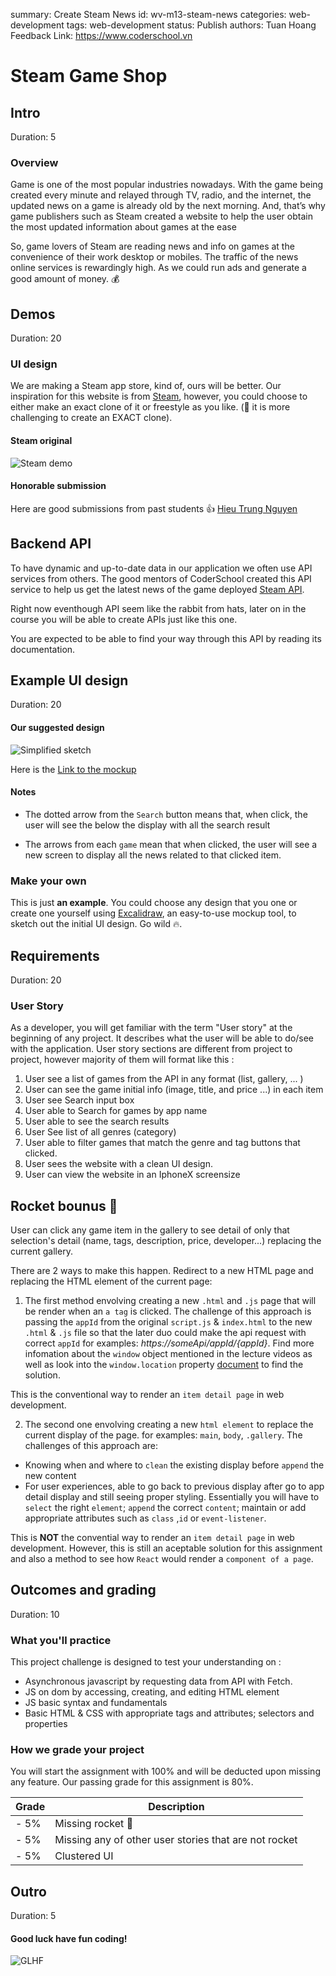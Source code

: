 summary: Create Steam News
id: wv-m13-steam-news
categories: web-development
tags: web-development
status: Publish
authors: Tuan Hoang
Feedback Link: https://www.coderschool.vn

# Steam Game Shop

## Intro

Duration: 5

### Overview

Game is one of the most popular industries nowadays. With the game being created every minute and relayed through TV, radio, and the internet, the updated news on a game is already old by the next morning. And, that’s why game publishers such as Steam created a website to help the user obtain the most updated information about games at the ease

So, game lovers of Steam are reading news and info on games at the convenience of their work desktop or mobiles. The traffic of the news online services is rewardingly high. As we could run ads and generate a good amount of money. 💰

## Demos

Duration: 20

### UI design

We are making a Steam app store, kind of, ours will be better.
Our inspiration for this website is from [Steam](https://store.steampowered.com), however, you could choose to either make an exact clone of it or freestyle as you like. (🚀 it is more challenging to create an EXACT clone).

#### Steam original

![Steam demo](assets/steam-screen.png)

#### Honorable submission

Here are good submissions from past students 👍
[Hieu Trung Nguyen](https://steam-solution-v1.netlify.app/)

## Backend API

To have dynamic and up-to-date data in our application we often use API services from others.
The good mentors of CoderSchool created this API service to help us get the latest news of the game deployed [Steam API](https://documenter.getpostman.com/view/14499722/UVeKqQWh).

Right now eventhough API seem like the rabbit from hats, later on in the course you will be able to create APIs just like this one.

You are expected to be able to find your way through this API by reading its documentation.

## Example UI design

Duration: 20

#### Our suggested design

![Simplified sketch](./assets/steam-sketch.png)

Here is the [Link to the mockup ](https://excalidraw.com/#json=WeOH-cuYiBxtn7K94qjVn,JlYhwgD5vAy1Wc1UcbgNug)

#### Notes

- The dotted arrow from the `Search` button means that, when click, the user will see the below the display with all the search result

- The arrows from each `game` mean that when clicked, the user will see a new screen to display all the news related to that clicked item.

### Make your own

This is just **an example**. You could choose any design that you one or create one yourself using [Excalidraw](https://excalidraw.com), an easy-to-use mockup tool, to sketch out the initial UI design. Go wild 🔥.

## Requirements

Duration: 20

### User Story

As a developer, you will get familiar with the term "User story" at the beginning of any project. It describes what the user will be able to do/see with the application. User story sections are different from project to project, however majority of them will format like this :

1. User see a list of games from the API in any format (list, gallery, ... )
2. User can see the game initial info (image, title, and price ...) in each item
3. User see Search input box
4. User able to Search for games by app name
5. User able to see the search results
6. User See list of all genres (category)
7. User able to filter games that match the genre and tag buttons that clicked.
8. User sees the website with a clean UI design.
9. User can view the website in an IphoneX screensize

## Rocket bounus 🚀

User can click any game item in the gallery to see detail of only that selection's detail (name, tags, description, price, developer...) replacing the current gallery.

There are 2 ways to make this happen. Redirect to a new HTML page and replacing the HTML element of the current page:

1. The first method envolving creating a new `.html` and `.js` page that will be render when an `a tag` is clicked. The challenge of this approach is passing the `appId` from the original `script.js` & `index.html` to the new `.html` & `.js` file so that the later duo could make the api request with correct `appId` for examples: _https://someApi/appId/{appId}_.
   Find more infomation about the `window` object mentioned in the lecture videos as well as look into the `window.location` property [document](https://www.w3schools.com/js/js_window_location.asp) to find the solution.

This is the conventional way to render an `item detail page` in web development.

2. The second one envolving creating a new `html element` to replace the current display of the page. for examples: `main`, `body`, `.gallery`. The challenges of this approach are:

- Knowing when and where to `clean` the existing display before `append` the new content
- For user experiences, able to go back to previous display after go to app detail display and still seeing proper styling.
  Essentially you will have to `select` the right `element`; `append` the correct `content`; maintain or add appropriate attributes such as `class` ,`id` or `event-listener`.

This is **NOT** the convential way to render an `item detail page` in web development. However, this is still an aceptable solution for this assignment and also a method to see how `React` would render a `component of a page`.

## Outcomes and grading

Duration: 10

### What you'll practice

This project challenge is designed to test your understanding on :

- Asynchronous javascript by requesting data from API with Fetch.
- JS on dom by accessing, creating, and editing HTML element
- JS basic syntax and fundamentals
- Basic HTML & CSS with appropriate tags and attributes; selectors and properties

### How we grade your project

You will start the assignment with 100% and will be deducted upon missing any feature.
Our passing grade for this assignment is 80%.

| **Grade** | **Description**                                       |
| --------- | ----------------------------------------------------- |
| - 5%      | Missing rocket 🚀                                     |
| - 5%      | Missing any of other user stories that are not rocket |
| - 5%      | Clustered UI                                          |

## Outro

Duration: 5

#### Good luck have fun coding!

![GLHF](./assets/you-can-do-it-meme.jpeg)
